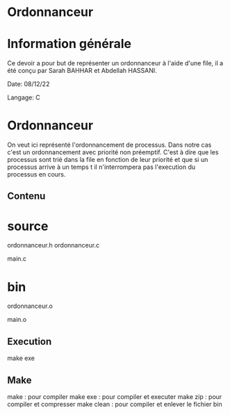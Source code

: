 # Ordonnanceur
# Information générale

Ce devoir a pour but de représenter un ordonnanceur à l'aide d'une file, il a été conçu par Sarah BAHHAR et Abdellah HASSANI.
 
Date: 08/12/22

Langage: C

# Ordonnanceur

On veut ici représenté l'ordonnancement de processus. Dans notre cas c'est un ordonnancement avec priorité non préemptif. 
C'est à dire que les processus sont trié dans la file en fonction de leur priorité et que si un processus arrive à un temps 
t il n'interrompera pas l'execution du processus en cours.

## Contenu

# source

ordonnanceur.h
ordonnanceur.c

main.c

# bin

ordonnanceur.o

main.o

## Execution

make exe

## Make

make : pour compiler
make exe :  pour compiler et executer
make zip : pour compiler et compresser
make clean : pour compiler et enlever le fichier bin
